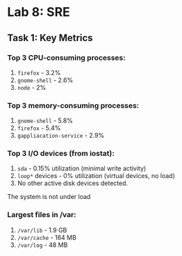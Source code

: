 # Lab 8: SRE

## Task 1: Key Metrics

### Top 3 CPU-consuming processes:
1. `firefox` - 3.2%
2. `gnome-shell` - 2.6%
3. `node` - 2%

### Top 3 memory-consuming processes:
1. `gnome-shell` - 5.8%
2. `firefox` - 5.4%
3. `gappliacation-service` - 2.9%

### Top 3 I/O devices (from iostat):
1. `sda` - 0.15% utilization (minimal write activity)
2. `loop*` devices - 0% utilization (virtual devices, no load)
3. No other active disk devices detected.

The system is not under load

### Largest files in /var:
1. `/var/lib` - 1.9 GB
2. `/var/cache` - 164 MB
3. `/var/log` - 48 MB